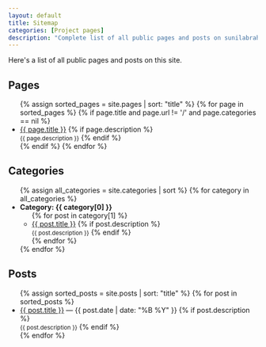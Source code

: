 ```yaml
---
layout: default
title: Sitemap
categories: [Project pages]
description: "Complete list of all public pages and posts on sunilabraham.in, organised and linked for easy navigation and reference."
---
```


Here's a list of all public pages and posts on this site.

## Pages
<ul>
{% assign sorted_pages = site.pages | sort: "title" %}
{% for page in sorted_pages %}
  {% if page.title and page.url != '/' and page.categories == nil %}
    <li>
      <a href="{{ page.url | relative_url }}">{{ page.title }}</a>
      {% if page.description %}
        <br><small>{{ page.description }}</small>
      {% endif %}
    </li>
  {% endif %}
{% endfor %}
</ul>

## Categories
<ul>
{% assign all_categories = site.categories | sort %}
{% for category in all_categories %}
  <li>
    <strong>Category: {{ category[0] }}</strong>
    <ul>
      {% for post in category[1] %}
        <li>
          <a href="{{ post.url | relative_url }}">{{ post.title }}</a>
          {% if post.description %}
            <br><small>{{ post.description }}</small>
          {% endif %}
        </li>
      {% endfor %}
    </ul>
  </li>
{% endfor %}
</ul>

## Posts
<ul>
{% assign sorted_posts = site.posts | sort: "title" %}
{% for post in sorted_posts %}
  <li>
    <a href="{{ post.url | relative_url }}">{{ post.title }}</a> — {{ post.date | date: "%B %Y" }}
    {% if post.description %}
      <br><small>{{ post.description }}</small>
    {% endif %}
  </li>
{% endfor %}
</ul>
